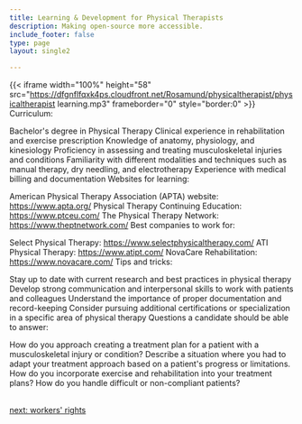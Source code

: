 ```yaml
---
title: Learning & Development for Physical Therapists
description: Making open-source more accessible.
include_footer: false
type: page
layout: single2

---
```


{{< iframe width="100%" height="58" src="https://dfgnflfqxk4ps.cloudfront.net/Rosamund/physicaltherapist/physicaltherapist learning.mp3" frameborder="0" style="border:0" >}}<br>
Curriculum:

Bachelor's degree in Physical Therapy
Clinical experience in rehabilitation and exercise prescription
Knowledge of anatomy, physiology, and kinesiology
Proficiency in assessing and treating musculoskeletal injuries and conditions
Familiarity with different modalities and techniques such as manual therapy, dry needling, and electrotherapy
Experience with medical billing and documentation
Websites for learning:

American Physical Therapy Association (APTA) website: https://www.apta.org/
Physical Therapy Continuing Education: https://www.ptceu.com/
The Physical Therapy Network: https://www.theptnetwork.com/
Best companies to work for:

Select Physical Therapy: https://www.selectphysicaltherapy.com/
ATI Physical Therapy: https://www.atipt.com/
NovaCare Rehabilitation: https://www.novacare.com/
Tips and tricks:

Stay up to date with current research and best practices in physical therapy
Develop strong communication and interpersonal skills to work with patients and colleagues
Understand the importance of proper documentation and record-keeping
Consider pursuing additional certifications or specialization in a specific area of physical therapy
Questions a candidate should be able to answer:

How do you approach creating a treatment plan for a patient with a musculoskeletal injury or condition?
Describe a situation where you had to adapt your treatment approach based on a patient's progress or limitations.
How do you incorporate exercise and rehabilitation into your treatment plans?
How do you handle difficult or non-compliant patients?

<br>
<a href="https://workdojos.com/physicaltherapist/rights">next: workers' rights</a>
</p>